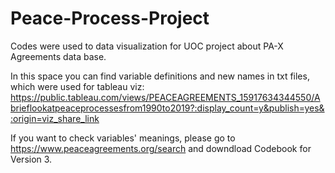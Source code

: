 # Peace-Process-Project
Codes were used to data visualization for UOC project about PA-X Agreements data base.

In this space you can find variable definitions and new names in txt files, which were used for tableau viz:
https://public.tableau.com/views/PEACEAGREEMENTS_15917634344550/Abrieflookatpeaceprocessesfrom1990to2019?:display_count=y&publish=yes&:origin=viz_share_link

If you want to check variables' meanings, please go to https://www.peaceagreements.org/search and downdload Codebook for Version 3.
